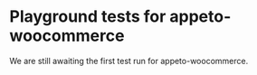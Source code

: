 # Playground tests for appeto-woocommerce
We are still awaiting the first test run for appeto-woocommerce.
